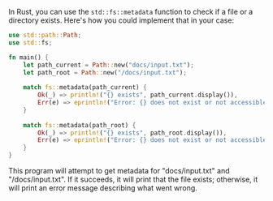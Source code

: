  In Rust, you can use the `std::fs::metadata` function to check if a file or a directory exists. Here's how you could implement that in your case:

```rust
use std::path::Path;
use std::fs;

fn main() {
    let path_current = Path::new("docs/input.txt");
    let path_root = Path::new("/docs/input.txt");
    
    match fs::metadata(path_current) {
        Ok(_) => println!("{} exists", path_current.display()),
        Err(e) => eprintln!("Error: {} does not exist or not accessible. Error: {:?}", path_current.display(), e),
    }
    
    match fs::metadata(path_root) {
        Ok(_) => println!("{} exists", path_root.display()),
        Err(e) => eprintln!("Error: {} does not exist or not accessible. Error: {:?}", path_root.display(), e),
    }
}
```

This program will attempt to get metadata for "docs/input.txt" and "/docs/input.txt". If it succeeds, it will print that the file exists; otherwise, it will print an error message describing what went wrong.
